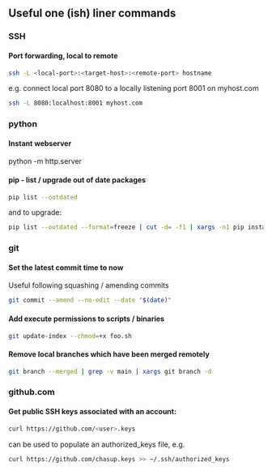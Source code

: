 ## Useful one (ish) liner commands

### SSH

#### Port forwarding, local to remote

```bash
ssh -L <local-port>:<target-host>:<remote-port> hostname
```

e.g. connect local port 8080 to a locally listening port 8001 on myhost.com

```bash
ssh -L 8080:localhost:8001 myhost.com
```

### python

#### Instant webserver

python -m http.server <port-number>

#### pip - list / upgrade out of date packages

```bash
pip list --outdated
```

and to upgrade:

```bash
pip list --outdated --format=freeze | cut -d= -f1 | xargs -n1 pip install -U
```

### git

#### Set the latest commit time to now

Useful following squashing / amending commits

```bash
git commit --amend --no-edit --date "$(date)"
```

#### Add execute permissions to scripts / binaries
```bash
git update-index --chmod=+x foo.sh
```

#### Remove local branches which have been merged remotely
```bash
git branch --merged | grep -v main | xargs git branch -d
```

### github.com

#### Get public SSH keys associated with an account:

```bash
curl https://github.com/<user>.keys
```
can be used to populate an authorized_keys file, e.g.
```bash
curl https://github.com/chasup.keys >> ~/.ssh/authorized_keys
```